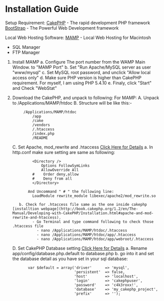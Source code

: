 Installation Guide
==================

Setup Requirement:
  [CakePHP](http://www.cakephp.org) - The rapid development PHP framework
  [BootStrap](http://twitter.github.io/bootstrap/index.html) - The Powerful Web Development framework 

  Local Web Hosting Software:
  [MAMP](http://www.mamp.info/) - Local Web Hosting for Macintosh

  - SQL Manager
  - FTP Manager
  
1. Install MAMP
    a. Configure The port number from the WAMP Main Window. to "MAMP Port"
    b. Set "Run Apache/MySQL server as user "www/mysql"
    c. Set MySQL root password, and unclick "Allow local access only"
    d. Make sure PHP version is higher than CakePHP requirement. For myself, I am using PHP 5.4.10
    e. Finaly, click "Start" and Check "WebStat"

2. Download the CakePHP, and unpack to following: 
    For MAMP:
      A. Unpack to /Applications/MAMP/htdoc
      B. Structure will be like this:-

            /Applications/MAMP/htdoc
                /app
                /cake
                /vendors
                /.htaccess
                /index.php
                /README
                
      C. Set Apache, mod_rewrite and .htaccess [Click Here for Details](http://book.cakephp.org/1.2/en/The-Manual/Developing-with-CakePHP/Installation.html#apache-and-mod-rewrite-and-htaccess)
          a. In http.conf make sure setting are same as following:
          
                <Directory />
                    Options FollowSymLinks
                    AllowOverride All
                #    Order deny,allow
                #    Deny from all
                </Directory>
              
              And Uncommand " # " the following line:
                LoadModule rewrite_module libexec/apache2/mod_rewrite.so
          
          b. Check for .htaccess file same as the one inside cakephp [installtion webpage](http://book.cakephp.org/1.2/en/The-Manual/Developing-with-CakePHP/Installation.html#apache-and-mod-rewrite-and-htaccess). 
                - Go Terminal and type command following to check those .htaccess file
                  - nano /Applications/MAMP/htdoc/.htaccess
                  - nano /Applications/MAMP/htdoc/app/.htaccess
                  - nano /Applications/MAMP/htdoc/app/webroot/.htaccess
                  
      D. Set CakePHP Database setting [Click Here for Details](http://book.cakephp.org/1.2/en/The-Manual/Developing-with-CakePHP/Configuration.html)
          a. Rename app/config/database.php.default to database.php
          b. go into it and set the database detail as you have set in your sql database:
          
              var $default = array('driver'      => 'mysql',
                                   'persistent'  => false,
                                   'host'        => 'localhost',
                                   'login'       => 'cakephpuser',
                                   'password'    => 'c4k3roxx!',
                                   'database'    => 'my_cakephp_project',
                                   'prefix'      => '');
                              
      
            
